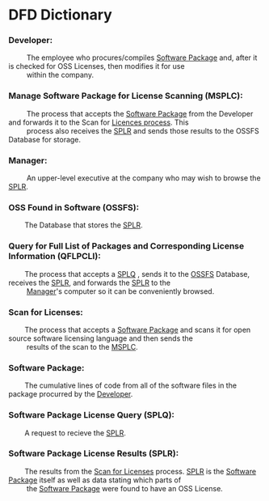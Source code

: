 # DFD Dictionary

### Developer: 
&emsp; &emsp; The employee who procures/compiles [Software Package](https://github.com/tbonejones/Assignment1-3420/blob/master/DFDDictionary.md#software-package) and, after it is checked for OSS Licenses, then modifies it for use <br/>
&emsp; &emsp; within the company.

### Manage Software Package for License Scanning (MSPLC): 
&emsp; &emsp; The process that accepts the [Software Package](https://github.com/tbonejones/Assignment1-3420/blob/master/DFDDictionary.md#software-package) from the Developer and forwards it to the Scan for [Licences process](https://github.com/tbonejones/Assignment1-3420/blob/master/DFDDictionary.md#scan-for-licenses). This <br/> &emsp; &emsp; process also receives the [SPLR](https://github.com/tbonejones/Assignment1-3420/blob/master/DFDDictionary.md#software-package-license-results-splr) and sends those results to the OSSFS Database for storage.

### Manager: 
&emsp; &emsp; An upper-level executive at the company who may wish to browse the [SPLR](https://github.com/tbonejones/Assignment1-3420/blob/master/DFDDictionary.md#software-package-license-results-splr).

### OSS Found in Software (OSSFS): 
&emsp; &emsp;The Database that stores the [SPLR](https://github.com/tbonejones/Assignment1-3420/blob/master/DFDDictionary.md#software-package-license-results-splr).

### Query for Full List of Packages and Corresponding License Information (QFLPCLI): 
&emsp; &emsp;The process that accepts a [SPLQ](https://github.com/tbonejones/Assignment1-3420/blob/master/DFDDictionary.md#software-package-license-query-splq) , sends it to the [OSSFS](https://github.com/tbonejones/Assignment1-3420/blob/master/DFDDictionary.md#oss-found-in-software-ossfs) Database, receives the [SPLR](https://github.com/tbonejones/Assignment1-3420/blob/master/DFDDictionary.md#software-package-license-results-splr), and forwards the [SPLR](https://github.com/tbonejones/Assignment1-3420/blob/master/DFDDictionary.md#software-package-license-results-splr) to the <br/> &emsp; &emsp; [Manager](https://github.com/tbonejones/Assignment1-3420/blob/master/DFDDictionary.md#software-package-license-results-splr)'s computer so it can be conveniently browsed.

### Scan for Licenses: 
&emsp; &emsp;The process that accepts a [Software Package](https://github.com/tbonejones/Assignment1-3420/blob/master/DFDDictionary.md#software-package) and scans it for open source software licensing language and then sends the <br/> &emsp; &emsp; results of the scan to the [MSPLC](https://github.com/tbonejones/Assignment1-3420/blob/master/DFDDictionary.md#manage-software-package-for-license-scanning-msplc).

### Software Package: 
&emsp; &emsp;The cumulative lines of code from all of the software files in the package procurred by the [Developer](https://github.com/tbonejones/Assignment1-3420/blob/master/DFDDictionary.md#developer).

### Software Package License Query (SPLQ): 
&emsp; &emsp;A request to recieve the [SPLR](https://github.com/tbonejones/Assignment1-3420/blob/master/DFDDictionary.md#software-package-license-results-splr).

### Software Package License Results (SPLR): 
&emsp; &emsp;The results from the [Scan for Licenses](https://github.com/tbonejones/Assignment1-3420/blob/master/DFDDictionary.md#scan-for-licenses) process. [SPLR](https://github.com/tbonejones/Assignment1-3420/blob/master/DFDDictionary.md#software-package-license-results-splr) is the [Software Package](https://github.com/tbonejones/Assignment1-3420/blob/master/DFDDictionary.md#software-package) itself as well as data stating which parts of <br/> &emsp; &emsp; the [Software Package](https://github.com/tbonejones/Assignment1-3420/blob/master/DFDDictionary.md#software-package) were found to have an OSS License.

